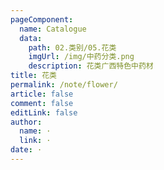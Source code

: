 ```yaml
---
pageComponent: 
  name: Catalogue
  data: 
    path: 02.类别/05.花类
    imgUrl: /img/中药分类.png
    description: 花类广西特色中药材
title: 花类
permalink: /note/flower/
article: false
comment: false
editLink: false
author: 
  name: ·
  link: ·
date: ·
---
```


